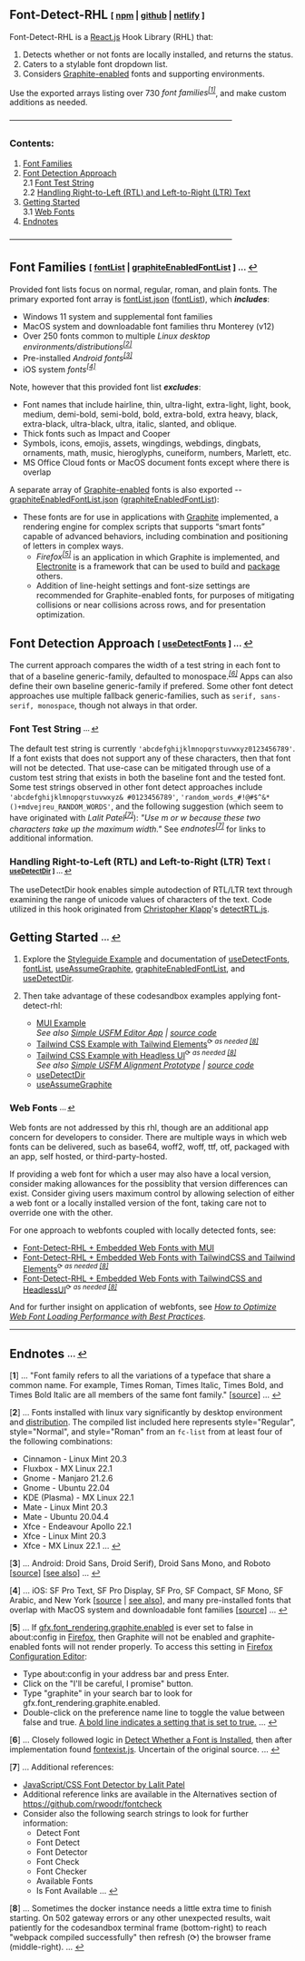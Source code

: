 ## Font-Detect-RHL <sub><sup>[ [npm](https://www.npmjs.com/package/font-detect-rhl) | [github](https://github.com/RUN-Collaborations/font-detect-rhl) | [netlify](https://font-detect-rhl.netlify.app/) ]</sup></sub>
Font-Detect-RHL is a [React.js](https://reactjs.org/) Hook Library (RHL) that:
1. Detects whether or not fonts are locally installed, and returns the status.
1. Caters to a stylable font dropdown list.
1. Considers [Graphite-enabled](https://software.sil.org/fonts/) fonts and supporting environments.

Use the exported arrays listing over 730 *font families<sup id="a1">[[1]](#f1)</sup>*, and make custom additions as needed.

<span id="Contents">————————————————————————————</span>

### Contents:
1. [Font Families](#Font_Families)
2. [Font Detection Approach](#Font_Detection_Approach)
<br />2.1 [Font Test String](#Font_Test_String)
<br />2.2 [Handling Right-to-Left (RTL) and Left-to-Right (LTR) Text](#Handling_RTL_and_LTR_Text)
3. [Getting Started](#Getting_Started)
<br />3.1 [Web Fonts](#Web_Fonts)
4. [Endnotes](#Endnotes)

————————————————————————————

<span id="Font_Families"></span>
## Font Families <sub><sup>[ [fontList](https://font-detect-rhl.netlify.app/#/Example?id=usedetectfonts) | [graphiteEnabledFontList](https://font-detect-rhl.netlify.app/#/Example?id=graphiteenabledfontlist) ] ... [↩](#Contents)</sup></sub>

Provided font lists focus on normal, regular, roman, and plain fonts. The primary exported font array is [fontList.json](https://github.com/RUN-Collaborations/font-detect-rhl/blob/main/src/fonts/fontList.json) ([fontList](https://font-detect-rhl.netlify.app/#/Example?id=usedetectfonts)), which ***includes***:
* Windows 11 system and supplemental font families
* MacOS system and downloadable font families thru Monterey (v12)
* Over 250 fonts common to multiple *Linux desktop environments/distributions<sup id="a2">[[2]](#f2)</sup>*
* Pre-installed *Android fonts<sup id="a3">[[3]](#f3)</sup>*
* iOS system *fonts<sup id="a4">[[4]](#f4)</sup>*

Note, however that this provided font list ***excludes***:
* Font names that include hairline, thin, ultra-light, extra-light, light, book, medium, demi-bold, semi-bold, bold, extra-bold, extra heavy, black, extra-black, ultra-black, ultra, italic, slanted, and oblique.
* Thick fonts such as Impact and Cooper
* Symbols, icons, emojis, assets, wingdings, webdings, dingbats, ornaments, math, music, hieroglyphs, cuneiform, numbers, Marlett, etc.
* MS Office Cloud fonts or MacOS document fonts except where there is overlap

A separate array of [Graphite-enabled](https://software.sil.org/fonts/) fonts is also exported -- [graphiteEnabledFontList.json](https://github.com/RUN-Collaborations/font-detect-rhl/blob/main/src/fonts/graphiteEnabledFontList.json) ([graphiteEnabledFontList](https://font-detect-rhl.netlify.app/#/Example?id=graphiteenabledfontlist)):
* These fonts are for use in applications with [Graphite](https://scripts.sil.org/cms/scripts/page.php?site_id=projects&item_id=graphite_about) implemented, a rendering engine for complex scripts that supports “smart fonts” capable of advanced behaviors, including combination and positioning of letters in complex ways.
   * *Firefox<sup id="a5">[[5]](#f5)</sup>* is an application in which Graphite is implemented, and [Electronite](https://www.npmjs.com/package/electronite) is a framework that can be used to build and [package](https://www.npmjs.com/package/electronite-packager) others.
   * Addition of line-height settings and font-size settings are recommended for Graphite-enabled fonts, for purposes of mitigating collisions or near collisions across rows, and for presentation optimization.

<span id="Font_Detection_Approach"></span>
## Font Detection Approach <sub><sup>[ [useDetectFonts](https://font-detect-rhl.netlify.app/#/Example?id=usedetectfonts) ] ... [↩](#Contents)</sup></sub>
The current approach compares the width of a test string in each font to that of a baseline generic-family, defaulted to monospace<span style="white-space:nowrap;">.*<sup id="a6">[[6]](#f6)</sup>*</span> Apps can also define their own baseline generic-family if prefered. Some other font detect approaches use multiple fallback generic-families, such as `serif, sans-serif, monospace`, though not always in that order.

<span id="Font_Test_String"></span>
### Font Test String <sub><sup>... [↩](#Contents)</sup></sub>
The default test string is currently `'abcdefghijklmnopqrstuvwxyz0123456789'`. If a font exists that does not support any of these characters, then that font will not be detected. That use-case can be mitigated through use of a custom test string that exists in both the baseline font and the tested font. Some test strings observed in other font detect approaches include `'abcdefghijklmnopqrstuvwxyz& #0123456789'`, `'random_words_#!@#$^&*()+mdvejreu_RANDOM_WORDS'`, and the following suggestion (which seem to have originated with *Lalit Patel<sup id="a7">[[7]](#f7)</sup>*): *"Use m or w because these two characters take up the maximum width."* See *endnotes<sup>[[7]](#f7)</sup>* for links to additional information.

<span id="Handling_RTL_and_LTR_Text"></span>
### Handling Right-to-Left (RTL) and Left-to-Right (LTR) Text <sub><sup>[ [useDetectDir](https://font-detect-rhl.netlify.app/#/Example?id=usedetectdir) ] ... [↩](#Contents)</sup></sub>
The useDetectDir hook enables simple autodection of RTL/LTR text through examining the range of unicode values of characters of the text. Code utilized in this hook originated from [Christopher Klapp](https://github.com/klappy)'s [detectRTL.js](https://github.com/unfoldingWord-box3/simple-text-editor-rcl/blob/9e34aa5618cf1b06409b2c169ba5bd86229e6d45/src/helpers/detectRTL.js).

<span id="Getting_Started"></span>
## Getting Started <sub><sup>... [↩](#Contents)</sup></sub>
1. Explore the [Styleguide Example](#/Example) and documentation of [useDetectFonts](#/Example?id=usedetectfonts), [fontList](#/Example?id=fontlist), [useAssumeGraphite](#/Example?id=useassumegraphite), [graphiteEnabledFontList](#/Example?id=graphiteenabledfontlist), and [useDetectDir](#/Example?id=usedetectdir).

1. Then take advantage of these codesandbox examples applying font-detect-rhl:
   * [MUI Example](https://codesandbox.io/s/mui-font-detect-rhl-xui47y?file=/src/components/SelectMUI.jsx)<br />
      *See also [Simple USFM Editor App](https://simple-usfm-editor-app.netlify.app/) | [source code](https://github.com/klappy/simple-usfm-editor-app/blob/main/src/components/font-configuration/)*
   * [Tailwind CSS Example with Tailwind Elements](https://codesandbox.io/s/font-detect-rhl-react18-tailwindcss3-tw-elements-5lzvjg?file=/src/components/Example.jsx)<sup id="a8">⟳ *as needed [[8]](#f8)*</sup>
   * [Tailwind CSS Example with Headless UI](https://codesandbox.io/s/font-detect-rhl-react18-tailwindcss3-headlessui-sfcneo?file=/src/components/Example.jsx)<sup>⟳ *as needed [[8]](#f8)*</sup><br />
   *See also [Simple USFM Alignment Prototype](https://simple-usfm-alignment-prototype.netlify.app/) | [source code](https://github.com/RUN-Collaborations/simple-usfm-alignment-prototype/blob/master/src/components/FontDropdown.jsx)*
   * [useDetectDir](https://codesandbox.io/s/usedetectdir-font-detect-rhl-280fws?file=/src/components/DetectDir.jsx)
   * [useAssumeGraphite](https://codesandbox.io/s/useassumegraphite-font-detect-rhl-dnlqs1?file=/src/components/UtilizeGraphiteFonts.jsx)

<span id="Web_Fonts"></span>
### Web Fonts <sub><sup>... [↩](#Contents)</sup></sub>
Web fonts are not addressed by this rhl, though are an additional app concern for developers to consider. There are multiple ways in which web fonts can be delivered, such as base64, woff2, woff, ttf, otf, packaged with an app, self hosted, or third-party-hosted.

If providing a web font for which a user may also have a local version, consider making allowances for the possiblity that version differences can exist. Consider giving users maximum control by allowing selection of either a web font or a locally installed version of the font, taking care not to override one with the other.

For one approach to webfonts coupled with locally detected fonts, see:
   * [Font-Detect-RHL + Embedded Web Fonts with MUI](https://codesandbox.io/s/mui-font-detect-rhl-embedded-web-fonts-rtn566?file=/src/components/SelectMUI.jsx)
   * [Font-Detect-RHL + Embedded Web Fonts with TailwindCSS and Tailwind Elements](https://codesandbox.io/s/font-detect-rhl-react18-tailwindcss3-headlessui-embedded-web-fonts-6m4gdt?file=/src/components/Example.jsx)<sup>⟳ *as needed [[8]](#f8)*</sup>
   * [Font-Detect-RHL + Embedded Web Fonts with TailwindCSS and HeadlessUI](https://codesandbox.io/s/font-detect-rhl-react18-tailwindcss3-headlessui-embedded-web-fonts-6m4gdt?file=/src/components/Example.jsx)<sup>⟳ *as needed [[8]](#f8)*</sup>

And for further insight on application of webfonts, see *[How to Optimize Web Font Loading Performance with Best Practices](https://www.holisticseo.digital/pagespeed/loading-font/)*.

___

<span id="Endnotes"></span>
## Endnotes <sub><sup>... [↩](#Contents)</sup></sub>
[<b id="f1">1</b>] ... "Font family refers to all the variations of a typeface that share a common name. For example, Times Roman, Times Italic, Times Bold, and Times Bold Italic are all members of the same font family." [[source](http://theworldsgreatestbook.com/choosing-book-font/)] ... [↩](#a1)

[<b id="f2">2</b>] ... Fonts installed with linux vary significantly by desktop environment and [distribution](https://distrowatch.com/). The compiled list included here represents style="Regular", style="Normal", and style="Roman" from an `fc-list` from at least four of the following combinations:
* Cinnamon - Linux Mint 20.3
* Fluxbox - MX Linux 22.1
* Gnome - Manjaro 21.2.6
* Gnome - Ubuntu 22.04
* KDE (Plasma) - MX Linux 22.1
* Mate - Linux Mint 20.3
* Mate - Ubuntu 20.04.4
* Xfce - Endeavour Apollo 22.1
* Xfce - Linux Mint 20.3
* Xfce - MX Linux 22.1 ... [↩](#a2)

[<b id="f3">3</b>] ... Android: Droid Sans, Droid Serif), Droid Sans Mono, and Roboto [[source](https://www.exeideas.com/2016/02/list-of-default-fonts-in-android.html)] [[see also](https://stackoverflow.com/questions/3532397/how-to-retrieve-a-list-of-available-installed-fonts-in-android)] ... [↩](#a3)

[<b id="f4">4</b>] ... iOS: SF Pro Text, SF Pro Display, SF Pro, SF Compact, SF Mono, SF Arabic, and New York [[source](https://9to5mac.com/2021/10/25/apple-refreshes-design-resources-for-ios-15-with-new-templates-fonts-and-website/) | [see also](https://developer.apple.com/fonts/)], and many pre-installed fonts that overlap with MacOS system and downloadable font families [[source](https://developer.apple.com/fonts/system-fonts/)]  ... [↩](#a4)

[<b id="f5">5</b>] ... If [gfx.font_rendering.graphite.enabled](https://silnrsi.github.io/FDBP/en-US/Browsers%20as%20a%20font%20test%20platform.html) is ever set to false in about:config in [Firefox](https://www.mozilla.org/firefox/all/), then Graphite will not be enabled and graphite-enabled fonts will not render properly. To access this setting in [Firefox Configuration Editor](https://support.mozilla.org/en-US/kb/about-config-editor-firefox):
* Type about:config in your address bar and press Enter.
* Click on the "I'll be careful, I promise" button.
* Type "graphite" in your search bar to look for gfx.font_rendering.graphite.enabled.
* Double-click on the preference name line to toggle the value between false and true. [A bold line indicates a setting that is set to true.](https://support.mozilla.org/en-US/kb/about-config-editor-firefox) ... [↩](#a5)

[<b id="f6">6</b>] ... Closely followed logic in [Detect Whether a Font is Installed](https://www.kirupa.com/html5/detect_whether_font_is_installed.htm), then after implementation found [fontexist.js](https://gist.github.com/alloyking/4154494). Uncertain of the original source. ... [↩](#a6)

[<b id="f7">7</b>] ... Additional references:
* [JavaScript/CSS Font Detector by Lalit Patel](https://gist.github.com/szepeviktor/d28dfcfc889fe61763f3)
* Additional reference links are available in the Alternatives section of https://github.com/rwoodr/fontcheck
* Consider also the following search strings to look for further information:
   * Detect Font
   * Font Detect
   * Font Detector
   * Font Check
   * Font Checker
   * Available Fonts
   * Is Font Available ... [↩](#a7)

[<b id="f8">8</b>] ... Sometimes the docker instance needs a little extra time to finish starting. On 502 gateway errors or any other unexpected results, wait patiently for the codesandbox terminal frame (bottom-right) to reach "webpack compiled successfully" then refresh (⟳) the browser frame (middle-right). ... [↩](#a8)
